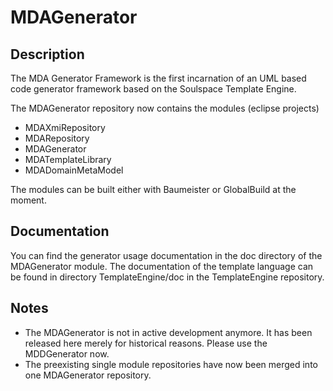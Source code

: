 MDAGenerator
============

Description
-----------
The MDA Generator Framework is the first incarnation of an UML based code
generator framework based on the Soulspace Template Engine.

The MDAGenerator repository now contains the modules (eclipse projects)
 * MDAXmiRepository
 * MDARepository
 * MDAGenerator
 * MDATemplateLibrary
 * MDADomainMetaModel

The modules can be built either with Baumeister or GlobalBuild at the
moment.

Documentation
-------------
You can find the generator usage documentation in the doc directory of the
MDAGenerator module. The documentation of the template language can be
found in directory TemplateEngine/doc in the TemplateEngine repository.

Notes
-----
 * The MDAGenerator is not in active development anymore. It has been
   released here merely for historical reasons. Please use the MDDGenerator
   now.
 * The preexisting single module repositories have now been merged into one
   MDAGenerator repository.

